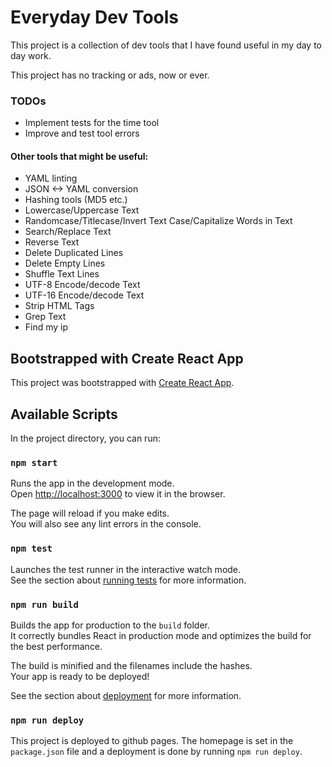 # Everyday Dev Tools

This project is a collection of dev tools that I have found useful in my day to day work.

This project has no tracking or ads, now or ever.

### TODOs

 - Implement tests for the time tool
 - Improve and test tool errors

#### Other tools that might be useful:
 - YAML linting
 - JSON <-> YAML conversion
 - Hashing tools (MD5 etc.)
 - Lowercase/Uppercase Text
 - Randomcase/Titlecase/Invert Text Case/Capitalize Words in Text
 - Search/Replace Text
 - Reverse Text
 - Delete Duplicated Lines
 - Delete Empty Lines
 - Shuffle Text Lines
 - UTF-8 Encode/decode Text
 - UTF-16 Encode/decode Text
 - Strip HTML Tags
 - Grep Text
 - Find my ip

## Bootstrapped with Create React App

This project was bootstrapped with [Create React App](https://github.com/facebook/create-react-app).

## Available Scripts

In the project directory, you can run:

### `npm start`

Runs the app in the development mode.\
Open [http://localhost:3000](http://localhost:3000) to view it in the browser.

The page will reload if you make edits.\
You will also see any lint errors in the console.

### `npm test`

Launches the test runner in the interactive watch mode.\
See the section about [running tests](https://facebook.github.io/create-react-app/docs/running-tests) for more information.

### `npm run build`

Builds the app for production to the `build` folder.\
It correctly bundles React in production mode and optimizes the build for the best performance.

The build is minified and the filenames include the hashes.\
Your app is ready to be deployed!

See the section about [deployment](https://facebook.github.io/create-react-app/docs/deployment) for more information.

### `npm run deploy`
This project is deployed to github pages. The homepage is set in the `package.json` file and a deployment is done by running `npm run deploy`.
